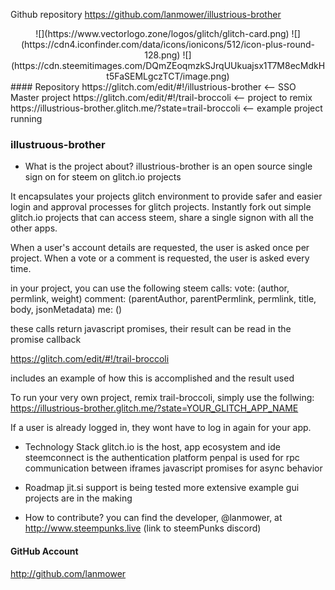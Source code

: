 Github repository
https://github.com/lanmower/illustrious-brother

<center>
![](https://www.vectorlogo.zone/logos/glitch/glitch-card.png)
![](https://cdn4.iconfinder.com/data/icons/ionicons/512/icon-plus-round-128.png)
![](https://cdn.steemitimages.com/DQmZEoqmzkSJrqUUkuajsx1T7M8ecMdkHt5FaSEMLgczTCT/image.png)
</center>
#### Repository
https://glitch.com/edit/#!/illustrious-brother <-- SSO Master project
https://glitch.com/edit/#!/trail-broccoli <-- project to remix
https://illustrious-brother.glitch.me/?state=trail-broccoli <-- example project running


### illustruous-brother
- What is the project about?
illustrious-brother is an open source single sign on for steem on glitch.io projects

It encapsulates your projects glitch environment to provide safer and easier login and approval processes for glitch projects. Instantly fork out simple glitch.io projects that can access steem, share a single signon with all the other apps.

When a user's account details are requested, the user is asked once per project.
When a vote or a comment is requested, the user is asked every time.

in your project, you can use the following steem calls:
    vote: (author, permlink, weight)
    comment: (parentAuthor, parentPermlink, permlink, title, body, jsonMetadata)
    me: ()

these calls return javascript promises, their result can be read in the promise callback

https://glitch.com/edit/#!/trail-broccoli

includes an example of how this is accomplished and the result used

To run your very own project, remix trail-broccoli, simply use the follwing:
https://illustrious-brother.glitch.me/?state=YOUR_GLITCH_APP_NAME

If a user is already logged in, they wont have to log in again for your app.

- Technology Stack
glitch.io is the host, app ecosystem and ide
steemconnect is the authentication platform
penpal is used for rpc communication between iframes
javascript promises for async behavior

- Roadmap
jit.si support is being tested
more extensive example gui projects are in the making

- How to contribute?
you can find the developer, @lanmower, at http://www.steempunks.live (link to steemPunks discord)

#### GitHub Account
http://github.com/lanmower